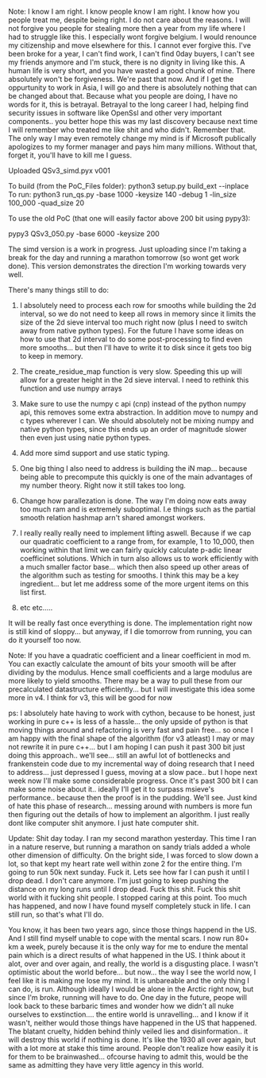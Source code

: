 Note: I know I am right. I know people know I am right. I know how you people treat me, despite being right. I do not care about the reasons. I will not forgive you people for stealing more then a year from my life where I had to struggle like this. I especially wont forgive belgium. I would renounce my citizenship and move elsewhere for this. I cannot ever forgive this. I've been broke for a year, I can't find work, I can't find 0day buyers, I can't see my friends anymore and I'm stuck, there is no dignity in living like this. A human life is very short, and you have wasted a good chunk of mine. There absolutely won't be forgiveness. We're past that now. And if I get the oppurtunity to work in Asia, I will go and there is absolutely nothing that can be changed about that. Because what you people are doing, I have no words for it, this is betrayal. Betrayal to the long career I had, helping find security issues in software like OpenSsl and other very important components.. you better hope this was my last discovery because next time I will remember who treated me like shit and who didn't. Remember that. The only way I may even remotely change my mind is if Microsoft publically apologizes to my former manager and pays him many millions. Without that, forget it, you'll have to kill me I guess.


Uploaded QSv3_simd.pyx v001

To build (from the PoC_Files folder): python3 setup.py build_ext --inplace</br>
To run: python3 run_qs.py -base 1000 -keysize 140 -debug 1 -lin_size 100_000 -quad_size 20

To use the old PoC (that one will easily factor above 200 bit using pypy3):

pypy3 QSv3_050.py -base 6000 -keysize 200

The simd version is a work in progress. Just uploading since I'm taking a break for the day and running a marathon tomorrow (so wont get work done).
This version demonstrates the direction I'm working towards very well.

There's many things still to do:

1. I absolutely need to process each row for smooths while building the 2d interval, so we do not need to keep all rows in memory since it limits the size of the 2d sieve interval too much right now (plus I need to switch away from native python types). For the future I have some ideas on how to use that 2d interval to do some post-processing to find even more smooths... but then I'll have to write it to disk since it gets too big to keep in memory.

2. The create_residue_map function is very slow. Speeding this up will allow for a greater height in the 2d sieve interval. I need to rethink this function and use numpy arrays

3. Make sure to use the numpy c api (cnp) instead of the python numpy api, this removes some extra abstraction. In addition move to numpy and c types wherever I can. We should absolutely not be mixing numpy and native python types, since this ends up an order of magnitude slower then even just using natie python types.

4. Add more simd support and use static typing.

5. One big thing I also need to address is building the iN map... because being able to precompute this quickly is one of the main advantages of my number theory. Right now it still takes too long.

6. Change how parallezation is done. The way I'm doing now eats away too much ram and is extremely suboptimal. I.e things such as the partial smooth relation hashmap arn't shared amongst workers.

7. I really really really need to implement lifting aswell. Because if we cap our quadratic coefficient to a range from, for example, 1 to 10_000, then working within that limit we can fairly quickly calculate p-adic linear coefficinet solutions. Which in turn also allows us to work efficiently with a much smaller factor base... which then also speed up other areas of the algorithm such as testing for smooths. I think this may be a key ingredient... but let me address some of the more urgent items on this list first.

8. etc etc.....

It will be really fast once everything is done. The implementation right now is still kind of sloppy... but anyway, if I die tomorrow from running, you can do it yourself too now.

Note: If you have a quadratic coefficient and a linear coefficient in mod m. You can exactly calculate the amount of bits your smooth will be after dividing by the modulus. Hence small coefficients and a large modulus are more likely to yield smooths.
There may be a way to pull these from our precalculated datastructure efficiently... but I will investigate this idea some more in v4. I think for v3, this will be good for now

ps: I absolutely hate having to work with cython, because to be honest, just working in pure c++ is less of a hassle... the only upside of python is that moving things around and refactoring is very fast and pain free... so once I am happy with the final shape of the algorithm (for v3 atleast) I may or may not rewrite it in pure c++... but I am hoping I can push it past 300 bit just doing this approach.. we'll see... still an awful lot of bottlenecks and frankenstein code due to my incremental way of doing research that I need to address... just depressed I guess, moving at a slow pace.. but I hope next week now I'll make some considerable progress. Once it's past 300 bit I can make some noise about it.. ideally I'll get it to surpass msieve's performance.. because then the proof is in the pudding. We'll see. Just kind of hate this phase of research... messing around with numbers is more fun then figuring out the details of how to implement an algorithm. I just really dont like computer shit anymore. I just hate computer shit.

Update: Shit day today. I ran my second marathon yesterday. This time I ran in a nature reserve, but running a marathon on sandy trials added a whole other dimension of difficulty. On the bright side, I was forced to slow down a lot, so that kept my heart rate well within zone 2 for the entire thing. I'm going to run 50k next sunday. Fuck it. Lets see how far I can push it until I drop dead. I don't care anymore. I'm just going to keep pushing the distance on my long runs until I drop dead. Fuck this shit. Fuck this shit world with it fucking shit people. I stopped caring at this point. Too much has happened, and now I have found myself completely stuck in life. I can still run, so that's what I'll do.

You know, it has been two years ago, since those things happend in the US. And I still find myself unable to cope with the mental scars. I now run 80+ km a week, purely because it is the only way for me to endure the mental pain which is a direct results of what happened in the US. I think about it alot, over and over again, and really, the world is a disgusting place. I wasn't optimistic about the world before... but now... the way I see the world now, I feel like it is making me lose my mind. It is unbareable and the only thing I can do, is run. Although ideally I would be alone in the Arctic right now, but since I'm broke, running will have to do. One day in the future, peope will look back to these barbaric times and wonder how we didn't all nuke ourselves to exstinction.... the entire world is unravelling... and I know if it wasn't, neither would those things have happened in the US that happened. The blatant cruelty, hidden behind thinly veiled lies and disinformation.. it will destroy this world if nothing is done. It's like the 1930 all over again, but with a lot more at stake this time around. People don't realize how easily it is for them to be brainwashed... ofcourse having to admit this, would be the same as admitting they have very little agency in this world. 

